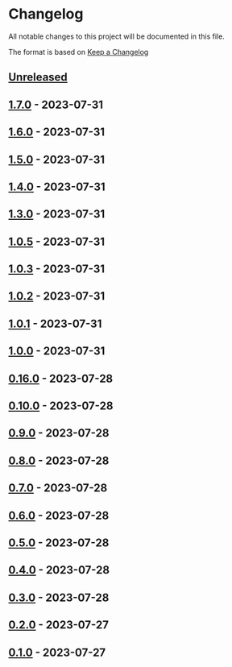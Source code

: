 # Changelog

All notable changes to this project will be documented in this file.

The format is based on [Keep a Changelog](https://keepachangelog.com/en/1.0.0/)

## [Unreleased]

## [1.7.0] - 2023-07-31

## [1.6.0] - 2023-07-31

## [1.5.0] - 2023-07-31

## [1.4.0] - 2023-07-31

## [1.3.0] - 2023-07-31

## [1.0.5] - 2023-07-31

## [1.0.3] - 2023-07-31

## [1.0.2] - 2023-07-31

## [1.0.1] - 2023-07-31

## [1.0.0] - 2023-07-31

## [0.16.0] - 2023-07-28

## [0.10.0] - 2023-07-28

## [0.9.0] - 2023-07-28

## [0.8.0] - 2023-07-28

## [0.7.0] - 2023-07-28

## [0.6.0] - 2023-07-28

## [0.5.0] - 2023-07-28

## [0.4.0] - 2023-07-28

## [0.3.0] - 2023-07-28

## [0.2.0] - 2023-07-27

## [0.1.0] - 2023-07-27

[Unreleased]: https://github.com/MarkoSagadin/ci-test/compare/v1.7.0...HEAD

[1.7.0]: https://github.com/MarkoSagadin/ci-test/compare/v1.6.0...v1.7.0

[1.6.0]: https://github.com/MarkoSagadin/ci-test/compare/v1.5.0...v1.6.0

[1.5.0]: https://github.com/MarkoSagadin/ci-test/compare/v1.4.0...v1.5.0

[1.4.0]: https://github.com/MarkoSagadin/ci-test/compare/v1.3.0...v1.4.0

[1.3.0]: https://github.com/MarkoSagadin/ci-test/compare/v1.0.5...v1.3.0

[1.0.5]: https://github.com/MarkoSagadin/ci-test/compare/v1.0.3...v1.0.5

[1.0.3]: https://github.com/MarkoSagadin/ci-test/compare/v1.0.2...v1.0.3

[1.0.2]: https://github.com/MarkoSagadin/ci-test/compare/v1.0.1...v1.0.2

[1.0.1]: https://github.com/MarkoSagadin/ci-test/compare/v1.0.0...v1.0.1

[1.0.0]: https://github.com/MarkoSagadin/ci-test/compare/v0.16.0...v1.0.0

[0.16.0]: https://github.com/MarkoSagadin/ci-test/compare/v0.10.0...v0.16.0

[0.10.0]: https://github.com/MarkoSagadin/ci-test/compare/v0.9.0...v0.10.0

[0.9.0]: https://github.com/MarkoSagadin/ci-test/compare/v0.8.0...v0.9.0

[0.8.0]: https://github.com/MarkoSagadin/ci-test/compare/v0.7.0...v0.8.0

[0.7.0]: https://github.com/MarkoSagadin/ci-test/compare/v0.6.0...v0.7.0

[0.6.0]: https://github.com/MarkoSagadin/ci-test/compare/v0.5.0...v0.6.0

[0.5.0]: https://github.com/MarkoSagadin/ci-test/compare/v0.4.0...v0.5.0

[0.4.0]: https://github.com/MarkoSagadin/ci-test/compare/v0.3.0...v0.4.0

[0.3.0]: https://github.com/MarkoSagadin/ci-test/compare/v0.2.0...v0.3.0

[0.2.0]: https://github.com/MarkoSagadin/ci-test/compare/v0.1.0...v0.2.0

[0.1.0]: https://github.com/MarkoSagadin/ci-test/compare/e08bd591d098cb7182a57ab34e3b639fc293c644...v0.1.0
